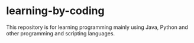# learning-by-coding
This repository is for learning programming mainly using Java, Python and other programming and scripting languages.
